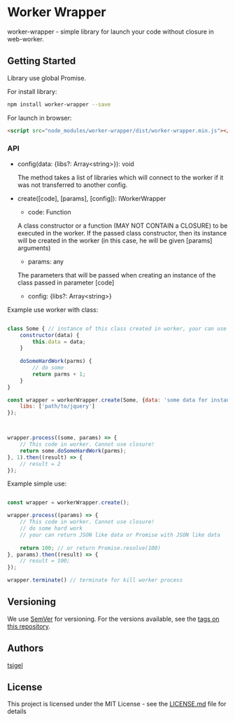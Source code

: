 # Worker Wrapper

worker-wrapper - simple library for launch your code without closure in web-worker.

## Getting Started

Library use global Promise.

For install library:
```bash
npm install worker-wrapper --save
```
For launch in browser:
```html
<script src="node_modules/worker-wrapper/dist/worker-wrapper.min.js"></script>
```

### API


* config(data: {libs?: Array\<string\>}): void

  The method takes a list of libraries which will connect to the worker if it was not transferred to another config.
  
* create([code], [params], [config]): IWorkerWrapper
    * code: Function
    
    A class constructor or a function (MAY NOT CONTAIN a CLOSURE) to be executed in the worker.
    If the passed class constructor, then its instance will be created in the worker (in this
    case, he will be given [params] arguments)
    
    * params: any
    
    The parameters that will be passed when creating an instance of the class passed in parameter [code]
    
    * config: {libs?: Array\<string\>}
    
Example use worker with class:

```javascript

class Some { // instance of this class created in worker, your can use jQuery here
    constructor(data) {
        this.data = data;
    }
    
    doSomeHardWork(parms) {
        // do some
        return parms + 1;
    }
}

const wrapper = workerWrapper.create(Some, {data: 'some data for instance of Some'}, {
    libs: ['path/to/jquery']
});



wrapper.process((some, params) => {
    // This code in worker. Cannot use closure!
    return some.doSomeHardWork(parms);
}, 1).then((result) => {
    // result = 2
});

```

Example simple use:

```javascript

const wrapper = workerWrapper.create();

wrapper.process((params) => {
    // This code in worker. Cannot use closure!
    // do some hard work
    // your can return JSON like data or Promise with JSON like data
    
    return 100; // or return Promise.resolve(100)
}, params).then((result) => {
    // result = 100;
});

wrapper.terminate() // terminate for kill worker process

```


## Versioning

We use [SemVer](http://semver.org/) for versioning. For the versions available, see the [tags on this repository](https://github.com/tsigel/worker-wrapper/tags). 

## Authors

[tsigel](https://github.com/tsigel)

## License

This project is licensed under the MIT License - see the [LICENSE.md](LICENSE.md) file for details